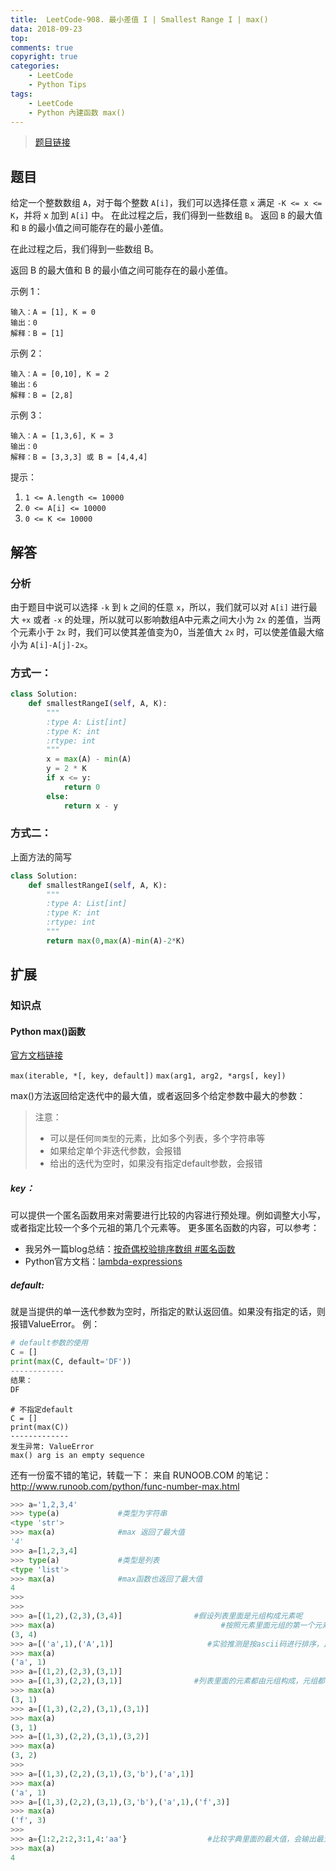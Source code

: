 ```yaml
---
title:  LeetCode-908. 最小差值 I | Smallest Range I | max()
data: 2018-09-23
top: 
comments: true
copyright: true
categories:
    - LeetCode
    - Python Tips
tags:
    - LeetCode
    - Python 內建函数 max()
---
```


> [题目链接](https://leetcode-cn.com/problems/smallest-range-i/)

## 题目

给定一个整数数组 `A`，对于每个整数 `A[i]`，我们可以选择任意 `x` 满足 `-K <= x <= K`，并将 x 加到 `A[i]` 中。
在此过程之后，我们得到一些数组 `B`。
返回 `B` 的最大值和 `B` 的最小值之间可能存在的最小差值。


在此过程之后，我们得到一些数组 B。

返回 B 的最大值和 B 的最小值之间可能存在的最小差值。

示例 1：
```
输入：A = [1], K = 0
输出：0
解释：B = [1]
```
<!-- more -->
示例 2：
```
输入：A = [0,10], K = 2
输出：6
解释：B = [2,8]
```

示例 3：
```
输入：A = [1,3,6], K = 3
输出：0
解释：B = [3,3,3] 或 B = [4,4,4]
```

提示：
1. `1 <= A.length <= 10000`
2. `0 <= A[i] <= 10000`
3. `0 <= K <= 10000`


## 解答
### 分析
由于题目中说可以选择 `-k` 到 `k` 之间的任意 `x`，所以，我们就可以对 `A[i]` 进行最大 `+x` 或者 `-x` 的处理，所以就可以影响数组A中元素之间大小为 `2x` 的差值，当两个元素小于 `2x` 时，我们可以使其差值变为0，当差值大 `2x` 时，可以使差值最大缩小为 `A[i]-A[j]-2x`。
### 方式一：

```py
class Solution:
    def smallestRangeI(self, A, K):
        """
        :type A: List[int]
        :type K: int
        :rtype: int
        """
        x = max(A) - min(A)
        y = 2 * K
        if x <= y:
            return 0
        else:
            return x - y
```
### 方式二：

上面方法的简写

```py
class Solution:
    def smallestRangeI(self, A, K):
        """
        :type A: List[int]
        :type K: int
        :rtype: int
        """
        return max(0,max(A)-min(A)-2*K)
```

## 扩展
### 知识点
#### Python max()函数
[官方文档链接](https://docs.python.org/3.6/library/functions.html#max)

`max(iterable, *[, key, default])`
`max(arg1, arg2, *args[, key])`

max()方法返回给定迭代中的最大值，或者返回多个给定参数中最大的参数：
> 注意：
> - 可以是任何`同类型`的元素，比如多个列表，多个字符串等
> - 如果给定单个非迭代参数，会报错
> - 给出的迭代为空时，如果没有指定default参数，会报错

##### key：
可以提供一个匿名函数用来对需要进行比较的内容进行预处理。例如调整大小写，或者指定比较一个多个元祖的第几个元素等。
更多匿名函数的内容，可以参考：
- 我另外一篇blog总结：[按奇偶校验排序数组 #匿名函数](https://nsdf.top/leetcode-905-按奇偶校验排序数组-sort-array-by-parity-list-sort-lambda.html#2-匿名函数：)
- Python官方文档：[lambda-expressions](https://docs.python.org/3/tutorial/controlflow.html#lambda-expressions)



##### default:

就是当提供的单一迭代参数为空时，所指定的默认返回值。如果没有指定的话，则报错ValueError。
例：

```py
# default参数的使用
C = []
print(max(C, default='DF'))
------------
结果：
DF
```

```
# 不指定default
C = []
print(max(C))
-------------
发生异常: ValueError
max() arg is an empty sequence
```


还有一份蛮不错的笔记，转载一下：
来自 RUNOOB.COM 的笔记：http://www.runoob.com/python/func-number-max.html
```python
>>> a='1,2,3,4'
>>> type(a)             #类型为字符串
<type 'str'>
>>> max(a)              #max 返回了最大值
'4'
>>> a=[1,2,3,4]
>>> type(a)             #类型是列表
<type 'list'>
>>> max(a)              #max函数也返回了最大值
4
>>>
>>>
>>> a=[(1,2),(2,3),(3,4)]                #假设列表里面是元组构成元素呢
>>> max(a)                                     #按照元素里面元组的第一个元素的排列顺序，输出最大值（如果第一个元素相同，则比较第二个元素，输出最大值）据推理是按ascii码进行排序的
(3, 4)
>>> a=[('a',1),('A',1)]                     #实验推测是按ascii码进行排序，比较  a  和   A 的值，得出a > A   ,  因为ascii 码里面，按照排列顺序 小 a在 A的后面
>>> max(a)
('a', 1)
>>> a=[(1,2),(2,3),(3,1)]
>>> a=[(1,3),(2,2),(3,1)]                #列表里面的元素都由元组构成，元组都由数字组成，输出最大值
>>> max(a)
(3, 1)
>>> a=[(1,3),(2,2),(3,1),(3,1)]
>>> max(a)
(3, 1)
>>> a=[(1,3),(2,2),(3,1),(3,2)]
>>> max(a)
(3, 2)
>>> 
>>> a=[(1,3),(2,2),(3,1),(3,'b'),('a',1)]
>>> max(a)
('a', 1)
>>> a=[(1,3),(2,2),(3,1),(3,'b'),('a',1),('f',3)]
>>> max(a)
('f', 3)
>>> 
>>> a={1:2,2:2,3:1,4:'aa'}                  #比较字典里面的最大值，会输出最大的键值
>>> max(a)
4
```
